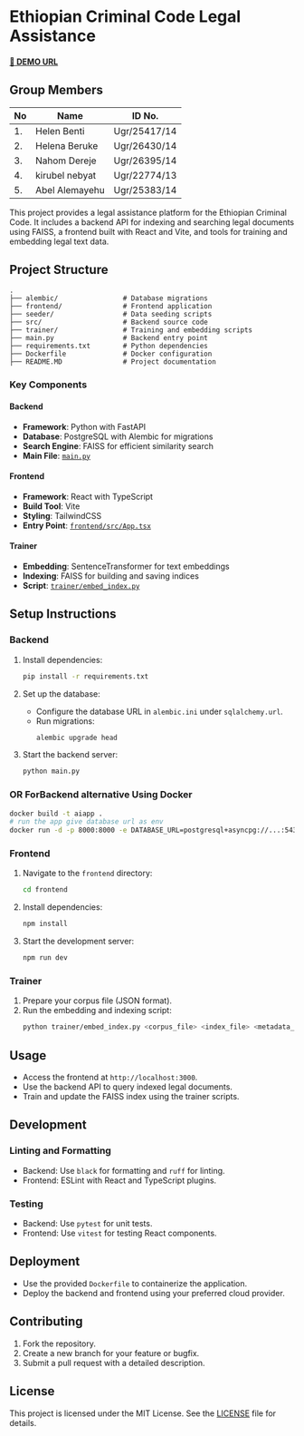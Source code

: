 # Ethiopian Criminal Code Legal Assistance

#### [🔗 DEMO URL](https://ai.astu.pro.et/)

## Group Members

| No  | Name           | ID No.       |
| --- | -------------- | ------------ |
| 1.  | Helen Benti    | Ugr/25417/14 |
| 2.  | Helena Beruke  | Ugr/26430/14 |
| 3.  | Nahom Dereje   | Ugr/26395/14 |
| 4.  | kirubel nebyat | Ugr/22774/13 |
| 5.  | Abel Alemayehu | Ugr/25383/14 |

This project provides a legal assistance platform for the Ethiopian Criminal Code. It includes a backend API for indexing and searching legal documents using FAISS, a frontend built with React and Vite, and tools for training and embedding legal text data.

## Project Structure

```
.
├── alembic/                # Database migrations
├── frontend/               # Frontend application
├── seeder/                 # Data seeding scripts
├── src/                    # Backend source code
├── trainer/                # Training and embedding scripts
├── main.py                 # Backend entry point
├── requirements.txt        # Python dependencies
├── Dockerfile              # Docker configuration
├── README.MD               # Project documentation
```

### Key Components

#### Backend

- **Framework**: Python with FastAPI
- **Database**: PostgreSQL with Alembic for migrations
- **Search Engine**: FAISS for efficient similarity search
- **Main File**: [`main.py`](main.py)

#### Frontend

- **Framework**: React with TypeScript
- **Build Tool**: Vite
- **Styling**: TailwindCSS
- **Entry Point**: [`frontend/src/App.tsx`](frontend/src/App.tsx)

#### Trainer

- **Embedding**: SentenceTransformer for text embeddings
- **Indexing**: FAISS for building and saving indices
- **Script**: [`trainer/embed_index.py`](trainer/embed_index.py)

## Setup Instructions

### Backend

1. Install dependencies:

   ```sh
   pip install -r requirements.txt
   ```

2. Set up the database:

   - Configure the database URL in `alembic.ini` under `sqlalchemy.url`.
   - Run migrations:
     ```sh
     alembic upgrade head
     ```

3. Start the backend server:
   ```sh
   python main.py
   ```

### OR ForBackend alternative Using Docker

```sh
docker build -t aiapp .
# run the app give database url as env
docker run -d -p 8000:8000 -e DATABASE_URL=postgresql+asyncpg://...:5432/database aiapp
```

### Frontend

1. Navigate to the `frontend` directory:

   ```sh
   cd frontend
   ```

2. Install dependencies:

   ```sh
   npm install
   ```

3. Start the development server:
   ```sh
   npm run dev
   ```

### Trainer

1. Prepare your corpus file (JSON format).
2. Run the embedding and indexing script:
   ```sh
   python trainer/embed_index.py <corpus_file> <index_file> <metadata_file>
   ```

## Usage

- Access the frontend at `http://localhost:3000`.
- Use the backend API to query indexed legal documents.
- Train and update the FAISS index using the trainer scripts.

## Development

### Linting and Formatting

- Backend: Use `black` for formatting and `ruff` for linting.
- Frontend: ESLint with React and TypeScript plugins.

### Testing

- Backend: Use `pytest` for unit tests.
- Frontend: Use `vitest` for testing React components.

## Deployment

- Use the provided `Dockerfile` to containerize the application.
- Deploy the backend and frontend using your preferred cloud provider.

## Contributing

1. Fork the repository.
2. Create a new branch for your feature or bugfix.
3. Submit a pull request with a detailed description.

## License

This project is licensed under the MIT License. See the [LICENSE](LICENSE) file for details.
